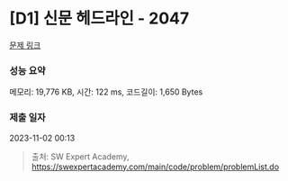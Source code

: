# [D1] 신문 헤드라인 - 2047 

[문제 링크](https://swexpertacademy.com/main/code/problem/problemDetail.do?contestProbId=AV5QKsLaAy0DFAUq) 

### 성능 요약

메모리: 19,776 KB, 시간: 122 ms, 코드길이: 1,650 Bytes

### 제출 일자

2023-11-02 00:13



> 출처: SW Expert Academy, https://swexpertacademy.com/main/code/problem/problemList.do